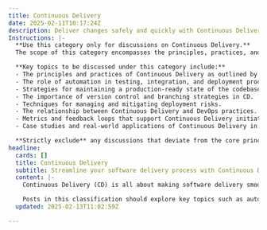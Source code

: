 ```yaml
---
title: Continuous Delivery
date: 2025-02-11T10:17:24Z
description: Deliver changes safely and quickly with Continuous Delivery (CD). Ensure every change is production-ready with minimal manual intervention.
Instructions: |-
  **Use this category only for discussions on Continuous Delivery.**  
  The scope of this category encompasses the principles, practices, and methodologies that enable teams to deliver software changes to production in a safe, efficient, and automated manner. Continuous Delivery (CD) aims to ensure that every change made to the codebase is production-ready, allowing for rapid deployment with minimal manual intervention.

  **Key topics to be discussed under this category include:**
  - The principles and practices of Continuous Delivery as outlined by Jez Humble and Dave Farley.
  - The role of automation in testing, integration, and deployment processes.
  - Strategies for maintaining a production-ready state of the codebase.
  - The importance of version control and branching strategies in CD.
  - Techniques for managing and mitigating deployment risks.
  - The relationship between Continuous Delivery and DevOps practices.
  - Metrics and feedback loops that support Continuous Delivery initiatives.
  - Case studies and real-world applications of Continuous Delivery in organisations.

  **Strictly exclude** any discussions that deviate from the core principles of Continuous Delivery, such as unrelated software development methodologies, project management practices not tied to CD, or misinterpretations of the Continuous Delivery framework.
headline:
  cards: []
  title: Continuous Delivery
  subtitle: Streamline your software delivery process with Continuous Delivery, ensuring rapid, reliable releases through automation and minimal manual effort.
  content: |-
    Continuous Delivery (CD) is all about making software delivery smoother and faster, ensuring that every change is ready for production with minimal fuss. This approach helps teams respond quickly to user feedback and market demands, aligning perfectly with Agile and Lean principles. By automating the release process, CD reduces the risk of errors and allows for more frequent updates, which is essential in today’s fast-paced tech landscape.

    Posts in this classification should explore key topics such as automation techniques, deployment strategies, and the integration of CD with DevOps practices. Additionally, discussions around metrics for measuring delivery performance, the role of feedback loops, and the impact of CD on team dynamics and collaboration are vital. Emphasising the connection between Continuous Delivery and frameworks like Kanban and Scrum can also provide valuable insights into optimising workflows and enhancing overall efficiency.
  updated: 2025-02-13T11:02:59Z

---
```


